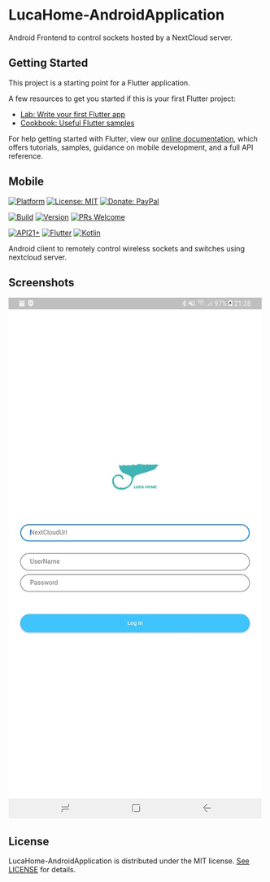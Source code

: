 # LucaHome-AndroidApplication

Android Frontend to control sockets hosted by a NextCloud server.

## Getting Started

This project is a starting point for a Flutter application.

A few resources to get you started if this is your first Flutter project:

- [Lab: Write your first Flutter app](https://flutter.io/docs/get-started/codelab)
- [Cookbook: Useful Flutter samples](https://flutter.io/docs/cookbook)

For help getting started with Flutter, view our 
[online documentation](https://flutter.io/docs), which offers tutorials, 
samples, guidance on mobile development, and a full API reference.

## Mobile

[![Platform](https://img.shields.io/badge/platform-Android-blue.svg)](https://www.android.com)
[![License: MIT](https://img.shields.io/badge/License-MIT-blue.svg)](https://opensource.org/licenses/MIT)
[![Donate: PayPal](https://img.shields.io/badge/paypal-donate-blue.svg)](https://www.paypal.me/GuepardoApps)

[![Build](https://img.shields.io/badge/build-Success-green.svg)](https://github.com/LucaHome/LucaHome-AndroidApplication/tree/nextcloud/lucahome_flutter)
[![Version](https://img.shields.io/badge/version-7.0.0+1-blue.svg)](https://github.com/LucaHome/LucaHome-AndroidApplication/tree/nextcloud/lucahome_flutter)
[![PRs Welcome](https://img.shields.io/badge/PRs-welcome-brightgreen.svg)](http://makeapullrequest.com)

[![API21+](https://img.shields.io/badge/API-21+-blue.svg)](https://android-arsenal.com/api?level=21)
[![Flutter](https://img.shields.io/badge/lang-Flutter-blue.svg)](https://flutter.dev/)
[![Kotlin](https://img.shields.io/badge/lang-Kotlin-orange.svg)](https://kotlinlang.org/)

Android client to remotely control wireless sockets and switches using nextcloud server.

## Screenshots

![alt tag](screenshots/LoginPage.jpg)

## License

LucaHome-AndroidApplication is distributed under the MIT license. [See LICENSE](LICENSE.md) for details.